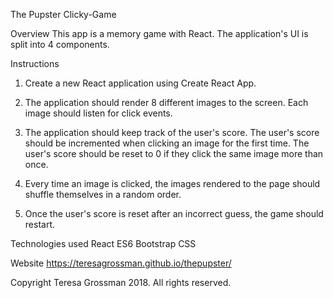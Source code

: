 The Pupster Clicky-Game

Overview
This app is a memory game with React. The application's UI is split into 4 components.

Instructions

1.  Create a new React application using Create React App.

2.  The application should render 8 different images to the screen. Each image should listen for click events.




3.  The application should keep track of the user's score. The user's score should be incremented when clicking an image for the first time. The user's score should be reset to 0 if they click the same image more than once.

4.  Every time an image is clicked, the images rendered to the page should shuffle themselves in a random order.

5.  Once the user's score is reset after an incorrect guess, the game should restart.


Technologies used
React
ES6
Bootstrap
CSS

Website
https://teresagrossman.github.io/thepupster/

Copyright
Teresa Grossman 2018.  All rights reserved.
